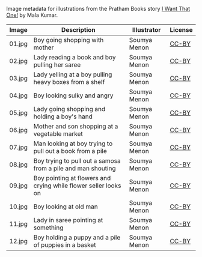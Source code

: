 Image metadata for illustrations from the Pratham Books story [I Want That One!](https://storyweaver.org.in/stories/82-i-want-that-one) by Mala Kumar.

Image | Description | Illustrator | License
----- | ----------- | ----------- | -------
01.jpg | Boy going shopping with mother | Soumya Menon | [CC-BY](https://creativecommons.org/licenses/by/4.0/)
02.jpg | Lady reading a book and boy pulling her saree | Soumya Menon | [CC-BY](https://creativecommons.org/licenses/by/4.0/)
03.jpg | Lady yelling at a boy pulling heavy boxes from a shelf | Soumya Menon | [CC-BY](https://creativecommons.org/licenses/by/4.0/)
04.jpg | Boy looking sulky and angry | Soumya Menon | [CC-BY](https://creativecommons.org/licenses/by/4.0/)
05.jpg | Lady going shopping and holding a boy's hand | Soumya Menon | [CC-BY](https://creativecommons.org/licenses/by/4.0/)
06.jpg | Mother and son shopping at a vegetable market | Soumya Menon | [CC-BY](https://creativecommons.org/licenses/by/4.0/)
07.jpg | Man looking at boy trying to pull out a book from a pile | Soumya Menon | [CC-BY](https://creativecommons.org/licenses/by/4.0/)
08.jpg | Boy trying to pull out a samosa from a pile and man shouting | Soumya Menon | [CC-BY](https://creativecommons.org/licenses/by/4.0/)
09.jpg | Boy pointing at flowers and crying while flower seller looks on | Soumya Menon | [CC-BY](https://creativecommons.org/licenses/by/4.0/)
10.jpg | Boy looking at old man | Soumya Menon | [CC-BY](https://creativecommons.org/licenses/by/4.0/)
11.jpg | Lady in saree pointing at something | Soumya Menon | [CC-BY](https://creativecommons.org/licenses/by/4.0/)
12.jpg | Boy holding a puppy and a pile of puppies in a basket | Soumya Menon | [CC-BY](https://creativecommons.org/licenses/by/4.0/)
